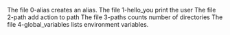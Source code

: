 The file 0-alias creates an alias.
The file 1-hello_you print the user
The file 2-path add action to path
The file 3-paths counts number of directories
The file 4-global_variables  lists environment variables.
